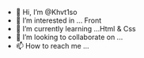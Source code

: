 - 👋 Hi, I’m @Khvt1so
- 👀 I’m interested in ... Front
- 🌱 I’m currently learning ...Html & Css
- 💞️ I’m looking to collaborate on ...
- 📫 How to reach me ...

<!---
Khvt1so/Khvt1so is a ✨ special ✨ repository because its `README.md` (this file) appears on your GitHub profile.
You can click the Preview link to take a look at your changes.
--->
